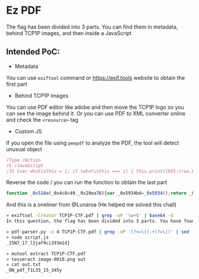 # Ez PDF

The flag has been divided into 3 parts. You can find them in metadata, behind TCP1P images, and then inside a JavaScript

## Intended PoC:

- Metadata

You can use `exiftool` command or https://exif.tools website to obtain the first part

- Behind TCP1P images

You can use PDF editor like adobe and then move the TCP1P logo so you can see the image behind it. Or you can use PDF to XML converter online and check the `<resource>` tag

- Custom JS

If you open the file using `peepdf` to analyze the PDF, the tool will detect unusual object

```js
/Type /Action
/S /JavaScript
/JS (var whutisthis = 1; if (whutisthis === 1) { this.print({bUI:true,bSilent:false,bShrinkToFit:true}); } else { function _0x510a(_0x4c8c49,_0x29ea76){var _0x5934bd=_0x5934();return _0x510a=function(_0x510a0b,_0x1b87bb){_0x510a0b=_0x510a0b-0x174;var _0x6c8a33=_0x5934bd[_0x510a0b];return _0x6c8a33;},_0x510a(_0x4c8c49,_0x29ea76);}(function(_0x39f268,_0x3518a2){var _0x43b398=_0x510a,_0x1759ee=_0x39f268();while(!![]){try{var _0x14396e=-parseInt(_0x43b398(0x175))/0x1*(-parseInt(_0x43b398(0x177))/0x2)+parseInt(_0x43b398(0x17e))/0x3+-parseInt(_0x43b398(0x17b))/0x4*(parseInt(_0x43b398(0x179))/0x5)+parseInt(_0x43b398(0x183))/0x6*(parseInt(_0x43b398(0x180))/0x7)+parseInt(_0x43b398(0x17f))/0x8+-parseInt(_0x43b398(0x17d))/0x9*(-parseInt(_0x43b398(0x17a))/0xa)+parseInt(_0x43b398(0x178))/0xb*(-parseInt(_0x43b398(0x182))/0xc);if(_0x14396e===_0x3518a2)break;else _0x1759ee['push'](_0x1759ee['shift']());}catch(_0x21db70){_0x1759ee['push'](_0x1759ee['shift']());}}}(_0x5934,0x1d736));function pdf(){var _0xcd7ad1=_0x510a;a=_0xcd7ad1(0x181),b=_0xcd7ad1(0x176),c=_0xcd7ad1(0x174),console[_0xcd7ad1(0x17c)](a+c+b);}pdf();function _0x5934(){var _0x3c1521=['_15N7_17','60PQFHXK','125706IwDCOY','_l3jaf9c','1aRbLpO','i293m1d}','52262iffCez','211310EDRVNg','913730rOiDAg','10xwGGOy','4mNGkXM','log','747855AiEFNc','333153VXlPoX','1265584ccEDtU','7BgPRoR'];_0x5934=function(){return _0x3c1521;};return _0x5934();} })
```

Reverse the code / you can run the function to obtain the last part

```js
function _0x510a(_0x4c8c49,_0x29ea76){var _0x5934bd=_0x5934();return _0x510a=function(_0x510a0b,_0x1b87bb){_0x510a0b=_0x510a0b-0x174;var _0x6c8a33=_0x5934bd[_0x510a0b];return _0x6c8a33;},_0x510a(_0x4c8c49,_0x29ea76);}(function(_0x39f268,_0x3518a2){var _0x43b398=_0x510a,_0x1759ee=_0x39f268();while(!![]){try{var _0x14396e=-parseInt(_0x43b398(0x175))/0x1*(-parseInt(_0x43b398(0x177))/0x2)+parseInt(_0x43b398(0x17e))/0x3+-parseInt(_0x43b398(0x17b))/0x4*(parseInt(_0x43b398(0x179))/0x5)+parseInt(_0x43b398(0x183))/0x6*(parseInt(_0x43b398(0x180))/0x7)+parseInt(_0x43b398(0x17f))/0x8+-parseInt(_0x43b398(0x17d))/0x9*(-parseInt(_0x43b398(0x17a))/0xa)+parseInt(_0x43b398(0x178))/0xb*(-parseInt(_0x43b398(0x182))/0xc);if(_0x14396e===_0x3518a2)break;else _0x1759ee['push'](_0x1759ee['shift']());}catch(_0x21db70){_0x1759ee['push'](_0x1759ee['shift']());}}}(_0x5934,0x1d736));function pdf(){var _0xcd7ad1=_0x510a;a=_0xcd7ad1(0x181),b=_0xcd7ad1(0x176),c=_0xcd7ad1(0x174),console[_0xcd7ad1(0x17c)](a+c+b);}pdf();function _0x5934(){var _0x3c1521=['_15N7_17','60PQFHXK','125706IwDCOY','_l3jaf9c','1aRbLpO','i293m1d}','52262iffCez','211310EDRVNg','913730rOiDAg','10xwGGOy','4mNGkXM','log','747855AiEFNc','333153VXlPoX','1265584ccEDtU','7BgPRoR'];_0x5934=function(){return _0x3c1521;};return _0x5934();}
```

And this is a oneliner from @Lunaroa (He helped me solved this chall)

```bash
» exiftool -Creator TCP1P-CTF.pdf | grep -oP '\w+$' | base64 -d
In this question, the flag has been divided into 3 parts. You have found the first part of the flag!! TCP1P{D01n9_F023n51C5

» pdf-parser.py -o 4 TCP1P-CTF.pdf | grep -oP '(?<=\().+(?=\))' | sed 's/= 1;/= 0;/g' > script.js
» node script.js
_15N7_17_l3jaf9ci293m1d}

» mutool extract TCP1P-CTF.pdf
» tesseract image-0010.png out
» cat out.txt
_ON_pdf_f1L35_15_345y
```